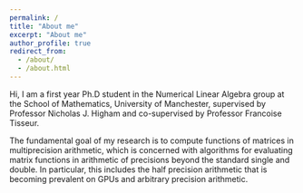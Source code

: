 ```yaml
---
permalink: /
title: "About me"
excerpt: "About me"
author_profile: true
redirect_from: 
  - /about/
  - /about.html
---
```


Hi, I am a first year Ph.D student in the Numerical Linear Algebra group at the School of Mathematics, University of Manchester, supervised by Professor Nicholas J. Higham and co-supervised by Professor Francoise Tisseur.

The fundamental goal of my research is to compute functions of matrices in multiprecision arithmetic, which is concerned with algorithms for evaluating matrix functions in arithmetic of precisions beyond the standard single and double. In particular, this includes the half precision arithmetic that is becoming prevalent on GPUs and arbitrary precision arithmetic.
